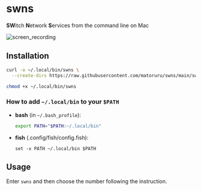 # swns
**SW**itch **N**etwork **S**ervices from the command line on Mac

![screen_recording](https://raw.githubusercontent.com/matoruru/imgs/master/swns/screen-recording.gif)

## Installation

```sh
curl -o ~/.local/bin/swns \
  --create-dirs https://raw.githubusercontent.com/matoruru/swns/main/swns

chmod +x ~/.local/bin/swns
```

### How to add `~/.local/bin` to your `$PATH`

- **bash** (in `~/.bash_profile`):

    ```sh
    export PATH="$PATH:~/.local/bin"
    ```

- **fish** (.config/fish/config.fish):

    ```
    set -x PATH ~/.local/bin $PATH
    ```

## Usage

Enter `swns` and then choose the number following the instruction.
